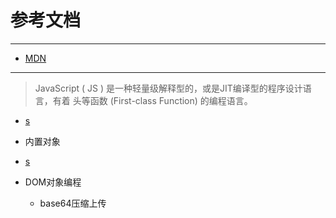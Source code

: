 # 参考文档

----
* [MDN](https://developer.mozilla.org/zh-CN/)


----

>JavaScript ( JS ) 是一种轻量级解释型的，或是JIT编译型的程序设计语言，有着 头等函数 (First-class Function) 的编程语言。


* [s]()
* 内置对象
* [s]()




* DOM对象编程
    * base64压缩上传
